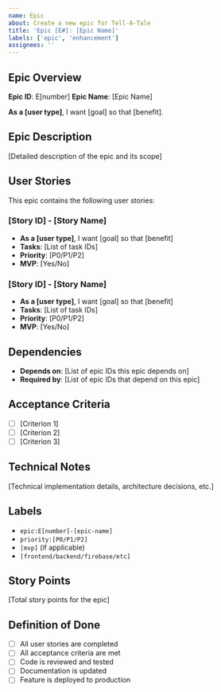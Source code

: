 ```yaml
---
name: Epic
about: Create a new epic for Tell-A-Tale
title: 'Epic [E#]: [Epic Name]'
labels: ['epic', 'enhancement']
assignees: ''
---
```


## Epic Overview

**Epic ID**: E[number]
**Epic Name**: [Epic Name]

**As a [user type]**, I want [goal] so that [benefit].

## Epic Description

[Detailed description of the epic and its scope]

## User Stories

This epic contains the following user stories:

### [Story ID] - [Story Name]

- **As a [user type]**, I want [goal] so that [benefit]
- **Tasks**: [List of task IDs]
- **Priority**: [P0/P1/P2]
- **MVP**: [Yes/No]

### [Story ID] - [Story Name]

- **As a [user type]**, I want [goal] so that [benefit]
- **Tasks**: [List of task IDs]
- **Priority**: [P0/P1/P2]
- **MVP**: [Yes/No]

## Dependencies

- **Depends on**: [List of epic IDs this epic depends on]
- **Required by**: [List of epic IDs that depend on this epic]

## Acceptance Criteria

- [ ] [Criterion 1]
- [ ] [Criterion 2]
- [ ] [Criterion 3]

## Technical Notes

[Technical implementation details, architecture decisions, etc.]

## Labels

- `epic:E[number]-[epic-name]`
- `priority:[P0/P1/P2]`
- `[mvp]` (if applicable)
- `[frontend/backend/firebase/etc]`

## Story Points

[Total story points for the epic]

## Definition of Done

- [ ] All user stories are completed
- [ ] All acceptance criteria are met
- [ ] Code is reviewed and tested
- [ ] Documentation is updated
- [ ] Feature is deployed to production
